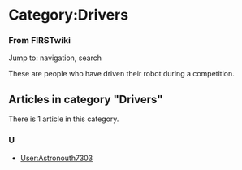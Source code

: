 # Category:Drivers

### From FIRSTwiki

Jump to: navigation, search

These are people who have driven their robot during a competition.

  

## Articles in category "Drivers"

There is 1 article in this category.

### U

  * [User:Astronouth7303](/index.php/User:Astronouth7303 "User:Astronouth7303" )

